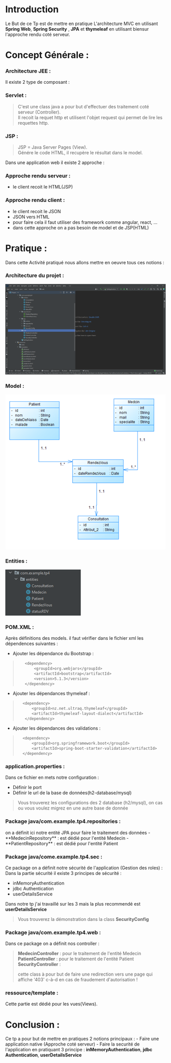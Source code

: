 <h1>Introduction</h1>
Le But de ce Tp est de mettre en pratique L'architecture MVC en utilisant <strong>Spring Web</strong>, <strong>Spring Security</strong> , <strong>JPA</strong> et <strong>thymeleaf</strong> en utilisant biensur l'approche rendu coté serveur.

<h1>Concept Générale :</h1>

<h3>Architecture JEE :</h3>
Il existe 2 type de composant :
<h3>Servlet :</h3>

>C'est une class java a pour but d'effectuer des traitement coté serveur (Controller).   
>Il recoit la requet http et utilisent l'objet request qui permet de lire les requettes http.

<h3>JSP :</h3>

>JSP = Java Server Pages (View).                     
>Génére le code HTML, il recupère le résultat dans le model.

Dans une application web il existe 2 approche :
<h3>Approche rendu serveur :</h3>

- le client recoit le HTML(JSP)

<h3>Approche rendu client :</h3>

- le client recoit le JSON
- JSON vers HTML
- pour faire cela il faut utiliser des framework comme angular, react, ...
- dans cette approche on a pas besoin de model et de JSP(HTML)

<h1>Pratique :</h1>
Dans cette Activité pratiqué nous allons mettre en oeuvre tous ces notions :

<h3>Architecture du projet :</h3>
<img src="img/1.png"/>

<h3>Model :</h3>
<img src="img/DiagrameDeClasse.png"/>

<h3>Entities :</h3>
<img src="img/2.png">

<h3>POM.XML :</h3>
Après définitions des models. il faut vérifier dans le fichier xml les dépendences suivantes :

- Ajouter les dépendance du Bootstrap :

>        <dependency>
>            <groupId>org.webjars</groupId>
>            <artifactId>bootstrap</artifactId>
>            <version>5.1.3</version>
>        </dependency>

- Ajouter les dépendances thymeleaf :

>       <dependency>
>           <groupId>nz.net.ultraq.thymeleaf</groupId>
>           <artifactId>thymeleaf-layout-dialect</artifactId>
>        </dependency>

- Ajouter les dépendances des validations :

>       <dependency>
>           <groupId>org.springframework.boot</groupId>
>           <artifactId>spring-boot-starter-validation</artifactId>
>       </dependency>
<h3>application.properties :</h3>

Dans ce fichier en mets notre configuration :

- Définir le port
- Définir le url de la base de données(h2-database/mysql)

>Vous trouverez les configurations des 2 database (h2/mysql), on cas ou vous voulez migrez en une autre base de donnée
 
<h3>Package java/com.example.tp4.repositories :</h3>
on a définit ici notre entité JPA pour faire le traitement des données
- **MedecinRepository** : est dédié pour l'entité Medecin
- **PatientRepository** : est dédié pour l'entité Patient
<h3>Package java/come.example.tp4.sec :</h3>
Ce package on a définit notre sécurité de l'application (Gestion des roles) :   
Dans la partie sécurité il existe 3 principes de sécurité :

- inMemoryAuthentication
- jdbc Authentication 
- userDetailsService

Dans notre tp j'ai travaillé sur les 3 mais la plus recommendé est **userDetailsService**

>Vous trouverez la démonstration dans la class **SecurityConfig**

<h3>Package java/com.example.tp4.web :</h3>
Dans ce package on a définit nos controller :

>**MedecinController** : pour le traitement de l'entité Medecin                  
>**PatientController** : pour le traitement de l'entité Patient                        
>**SecurityController** : <p>cette class à pour but de faire une redirection vers une page qui affiche '403' c-à-d en cas de fraudement d'autorisation !</p>

<h3>ressource/template :</h3>
Cette partie est dédié pour les vues(Views).

<h1>Conclusion :</h1>
Ce tp a pour but de mettre en pratiques 2 notions principaux :
- Faire une application native (Approche coté serveur)
- Faire la securité de l'application en pratiquant 3 principe : <strong>inMemoryAuthentication</strong>, <strong>jdbc Authentication</strong>, <strong>userDetailsService</strong>








